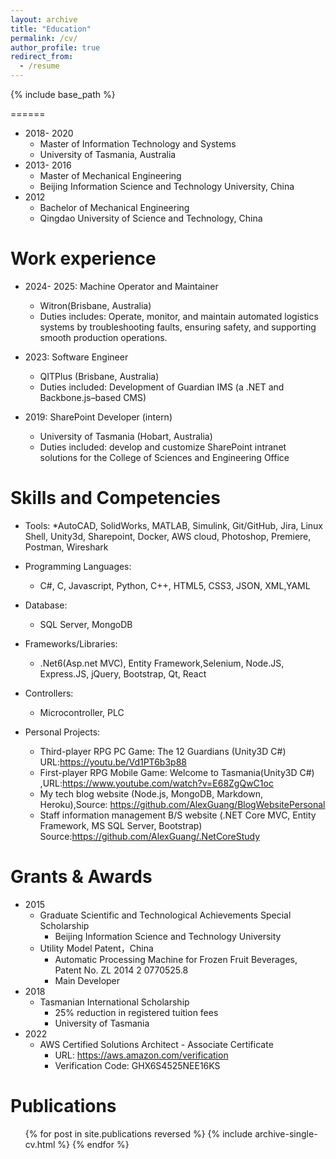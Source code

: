 ```yaml
---
layout: archive
title: "Education"
permalink: /cv/
author_profile: true
redirect_from:
  - /resume
---
```


{% include base_path %}




======
* 2018- 2020
  * Master of Information Technology and Systems
  * University of Tasmania, Australia
* 2013- 2016
  * Master of Mechanical Engineering
  * Beijing Information Science and Technology University, China
* 2012 
  * Bachelor of Mechanical Engineering
  * Qingdao University of Science and Technology, China



Work experience
======
* 2024- 2025: Machine Operator and Maintainer
  * Witron(Brisbane, Australia)
  * Duties includes: Operate, monitor, and maintain automated logistics systems by troubleshooting faults, ensuring safety, and supporting smooth production operations.
  

* 2023: Software Engineer
  * QITPlus (Brisbane, Australia)
  * Duties included: Development of Guardian IMS (a .NET and Backbone.js–based CMS)
  

* 2019: SharePoint Developer (intern)
  * University of Tasmania (Hobart, Australia)
  * Duties included: develop and customize SharePoint intranet solutions for the College of Sciences and Engineering Office
  
  
Skills and Competencies
======
* Tools:
  *AutoCAD, SolidWorks, MATLAB, Simulink, Git/GitHub, Jira, Linux Shell, Unity3d, Sharepoint, Docker, AWS cloud, Photoshop, Premiere, Postman, Wireshark
* Programming Languages:
  * C#, C, Javascript, Python, C++, HTML5, CSS3, JSON, XML,YAML   
  
* Database: 
  * SQL Server, MongoDB
* Frameworks/Libraries:
  * .Net6(Asp.net MVC), Entity Framework,Selenium, Node.JS, Express.JS, jQuery, Bootstrap, Qt, React
* Controllers: 
   * Microcontroller, PLC
* Personal Projects: 
  * Third-player RPG PC Game: The 12 Guardians (Unity3D C#) URL:https://youtu.be/Vd1PT6b3p88
  * First-player RPG Mobile Game: Welcome to Tasmania(Unity3D C#) ,URL:https://www.youtube.com/watch?v=E68ZgQwC1oc
  * My tech blog website (Node.js, MongoDB, Markdown, Heroku),Source: https://github.com/AlexGuang/BlogWebsitePersonal
  * Staff information management B/S website (.NET Core MVC, Entity Framework, MS SQL Server, Bootstrap)    Source:https://github.com/AlexGuang/.NetCoreStudy


Grants & Awards
======

* 2015
  * Graduate Scientific and Technological Achievements Special Scholarship
    * Beijing Information Science and Technology University
  * Utility Model Patent，China
    * Automatic Processing Machine for Frozen Fruit Beverages, Patent No. ZL 2014 2 0770525.8
    * Main Developer
* 2018 
  * Tasmanian International Scholarship
    * 25% reduction in registered tuition fees
    * University of Tasmania
* 2022
  * AWS Certified Solutions Architect - Associate Certificate 
    * URL: https://aws.amazon.com/verification
    * Verification Code: GHX6S4525NEE16KS


Publications
======
  <ul>{% for post in site.publications reversed %}
    {% include archive-single-cv.html %}
  {% endfor %}</ul>


<!--
Talks
======
  <ul>{% for post in site.talks reversed %}
    {% include archive-single-talk-cv.html  %}
  {% endfor %}</ul>
  
Teaching
======
  <ul>{% for post in site.teaching reversed %}
    {% include archive-single-cv.html %}
  {% endfor %}</ul>
  
-->
